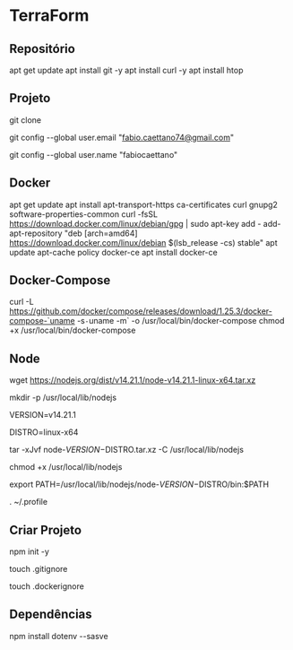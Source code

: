
# TerraForm


## Repositório
apt get update
apt install git -y
apt install curl -y
apt install htop


## Projeto

git clone

git config --global user.email "fabio.caettano74@gmail.com"

git config --global user.name "fabiocaettano"

## Docker

apt get update
apt install apt-transport-https ca-certificates curl gnupg2 software-properties-common
curl -fsSL https://download.docker.com/linux/debian/gpg | sudo apt-key add -
add-apt-repository "deb [arch=amd64] https://download.docker.com/linux/debian $(lsb_release -cs) stable"
apt update
apt-cache policy docker-ce
apt install docker-ce


## Docker-Compose
curl -L https://github.com/docker/compose/releases/download/1.25.3/docker-compose-`uname -s`-`uname -m` -o /usr/local/bin/docker-compose
chmod +x /usr/local/bin/docker-compose

## Node
wget https://nodejs.org/dist/v14.21.1/node-v14.21.1-linux-x64.tar.xz

mkdir -p /usr/local/lib/nodejs

VERSION=v14.21.1

DISTRO=linux-x64

tar -xJvf node-$VERSION-$DISTRO.tar.xz -C /usr/local/lib/nodejs 

chmod +x /usr/local/lib/nodejs

export PATH=/usr/local/lib/nodejs/node-$VERSION-$DISTRO/bin:$PATH

. ~/.profile

## Criar Projeto

npm init -y

touch .gitignore

touch .dockerignore

## Dependências

npm install dotenv --sasve



